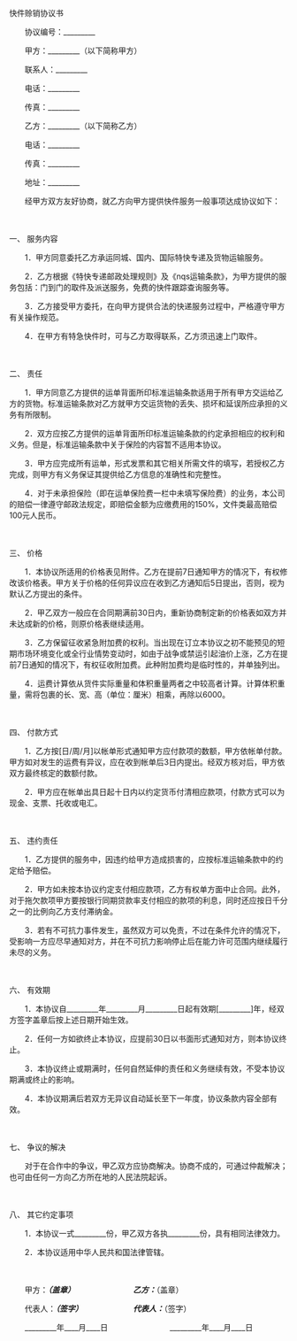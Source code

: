 



快件赊销协议书



 

　　协议编号：_________

　　甲方：_________（以下简称甲方）

　　联系人：_________

　　电话：_________

　　传真：_________　　

　　乙方：_________（以下简称乙方）

　　电话：_________

　　传真：_________

　　地址：_________　　

　　经甲方双方友好协商，就乙方向甲方提供快件服务一般事项达成协议如下：

　　

一、
服务内容

　　1．甲方同意委托乙方承运同城、国内、国际特快专递及货物运输服务。

　　2．乙方根据《特快专递邮政处理规则》及《nqs运输条款》，为甲方提供的服务包括：门到门的取件及派送服务，免费的快件跟踪查询服务等。

　　3．乙方接受甲方委托，在向甲方提供合法的快递服务过程中，严格遵守甲方有关操作规范。

　　4．在甲方有特急快件时，可与乙方取得联系，乙方须迅速上门取件。

　　

二、
责任

　　1．甲方同意乙方提供的运单背面所印标准运输条款适用于所有甲方交运给乙方的货物。标准运输条款对乙方就甲方交运货物的丢失、损坏和延误所应承担的义务有所限制。

　　2．双方应按乙方提供的运单背面所印标准运输条款的约定承担相应的权利和义务。但是，标准运输条款中关于保险的内容暂不适用本协议。

　　3．甲方应完成所有运单，形式发票和其它相关所需文件的填写，若授权乙方完成，则甲方有义务保证其提供给乙方信息的准确性和完整性。

　　4．对于未承担保险（即在运单保险费一栏中未填写保险费）的业务，本公司的赔偿一律遵守邮政法规定，即赔偿金额为应缴费用的150%，文件类最高赔偿100元人民币。

　　

三、
价格

　　1．本协议所适用的价格表见附件。乙方在提前7日通知甲方的情况下，有权修改该价格表。甲方关于价格的任何异议应在收到乙方通知后5日提出，否则，视为默认乙方提出的条件。

　　2．甲乙双方一般应在合同期满前30日内，重新协商制定新的价格表如双方并未达成新的价格，则原价格表继续适用。

　　3．乙方保留征收紧急附加费的权利。当出现在订立本协议之初不能预见的短期市场环境变化或全行业情势变动时，如由于战争或禁运引起油价上涨，乙方在提前7日通知的情况下，有权征收附加费。此种附加费均是临时性的，并单独列出。

　　4．运费计算依从货件实际重量和体积重量两者之中较高者计算。计算体积重量，需将包裹的长、宽、高（单位：厘米）相乘，再除以6000。

　　

四、
付款方式

　　1．乙方按[日/周/月]以帐单形式通知甲方应付款项的数额，甲方依帐单付款。甲方如对发生的运费有异议，应在收到帐单后3日内提出。经双方核对后，甲方依双方最终核定的数额付款。

　　2．甲方应在帐单出具日起十日内以约定货币付清相应款项，付款方式可以为现金、支票、托收或电汇。

　　

五、
违约责任

　　1．乙方提供的服务中，因违约给甲方造成损害的，应按标准运输条款中的约定给予赔偿。

　　2．甲方如未按本协议约定支付相应款项，乙方有权单方面中止合同。此外，对于拖欠款项甲方要按银行同期贷款率支付相应的款项的利息，同时还应按日千分之一的比例向乙方支付滞纳金。

　　3．若有不可抗力事件发生，虽然双方可以免责，不过在条件允许的情况下，受影响一方应尽早通知对方，并在不可抗力影响停止后在能力许可范围内继续履行未尽的义务。

　　

六、
有效期

　　1．本协议自_________年_________月_________日起有效期[_________]年，经双方签字盖章后按上述日期开始生效。

　　2．任何一方如欲终止本协议，应提前30日以书面形式通知对方，则本协议终止。

　　3．本协议终止或期满时，任何自然延伸的责任和义务继续有效，不受本协议期满或终止的影响。

　　4．本协议期满后若双方无异议自动延长至下一年度，协议条款内容全部有效。

　　

七、
争议的解决

　　对于在合作中的争议，甲乙双方应协商解决。协商不成的，可通过仲裁解决；也可由任何一方向乙方所在地的人民法院起诉。

　　

八、
其它约定事项

　　1．本协议一式_________份，甲乙双方各执_________份，具有相同法律效力。

　　2．本协议适用中华人民共和国法律管辖。

　　　　

　　甲方：_________（盖章）　　　　　　　　乙方：_________（盖章）　　

　　代表人：_________（签字）　　　　　　　代表人：_________（签字）　　

　　_________年____月____日　　　　　　　　_________年____月____日